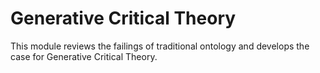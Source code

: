 # Generative Critical Theory

This module reviews the failings of traditional ontology and develops the case for Generative Critical Theory.

